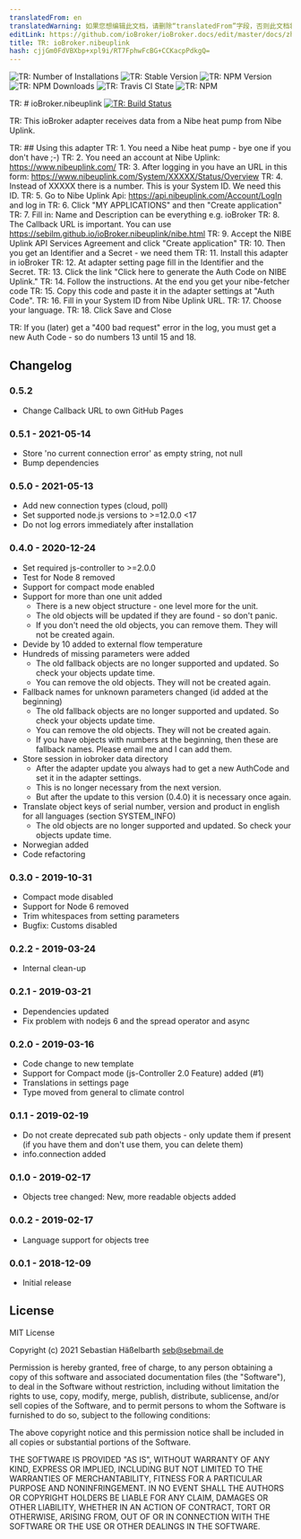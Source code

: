 ```yaml
---
translatedFrom: en
translatedWarning: 如果您想编辑此文档，请删除“translatedFrom”字段，否则此文档将再次自动翻译
editLink: https://github.com/ioBroker/ioBroker.docs/edit/master/docs/zh-cn/adapterref/iobroker.nibeuplink/README.md
title: TR: ioBroker.nibeuplink
hash: cjjGm0FdVBXbp+xpl9i/RT7FphwFcBG+CCKacpPdkgQ=
---
```

![TR: Number of Installations](http://iobroker.live/badges/nibeuplink-installed.svg)
![TR: Stable Version](http://iobroker.live/badges/nibeuplink-stable.svg)
![TR: NPM Version](https://img.shields.io/npm/v/iobroker.nibeuplink.svg)
![TR: NPM Downloads](https://img.shields.io/npm/dm/iobroker.nibeuplink.svg)
![TR: Travis CI State](https://travis-ci.org/sebilm/ioBroker.nibeuplink.svg?branch=master)
![TR: NPM](https://nodei.co/npm/iobroker.nibeuplink.png?downloads=true)

TR: # ioBroker.nibeuplink
[![TR: Build Status](https://github.com/sebilm/ioBroker.nibeuplink/workflows/Test%20and%20Release/badge.svg)](https://github.com/sebilm/ioBroker.nibeuplink/actions/workflows/test-and-release.yml)

TR: This ioBroker adapter receives data from a Nibe heat pump from Nibe Uplink.

TR: ## Using this adapter
TR: 1. You need a Nibe heat pump - bye one if you don't have ;-)
TR: 2. You need an account at Nibe Uplink: https://www.nibeuplink.com/
TR: 3. After logging in you have an URL in this form: https://www.nibeuplink.com/System/XXXXX/Status/Overview
TR: 4. Instead of XXXXX there is a number. This is your System ID. We need this ID.
TR: 5. Go to Nibe Uplink Api: https://api.nibeuplink.com/Account/LogIn and log in
TR: 6. Click "MY APPLICATIONS" and then "Create application"
TR: 7. Fill in: Name and Description can be everything e.g. ioBroker
TR: 8. The Callback URL is important. You can use https://sebilm.github.io/ioBroker.nibeuplink/nibe.html
TR: 9. Accept the NIBE Uplink API Services Agreement and click "Create application"
TR: 10. Then you get an Identifier and a Secret - we need them
TR: 11. Install this adapter in ioBroker
TR: 12. At adapter setting page fill in the Identifier and the Secret.
TR: 13. Click the link "Click here to generate the Auth Code on NIBE Uplink."
TR: 14. Follow the instructions. At the end you get your nibe-fetcher code
TR: 15. Copy this code and paste it in the adapter settings at "Auth Code".
TR: 16. Fill in your System ID from Nibe Uplink URL.
TR: 17. Choose your language.
TR: 18. Click Save and Close

TR: If you (later) get a "400 bad request" error in the log, you must get a new Auth Code - so do numbers 13 until 15 and 18.

## Changelog

### 0.5.2
* Change Callback URL to own GitHub Pages

### 0.5.1 - 2021-05-14
* Store 'no current connection error' as empty string, not null
* Bump dependencies

### 0.5.0 - 2021-05-13
* Add new connection types (cloud, poll)
* Set supported node.js versions to >=12.0.0 <17
* Do not log errors immediately after installation

### 0.4.0 - 2020-12-24
* Set required js-controller to >=2.0.0
* Test for Node 8 removed
* Support for compact mode enabled
* Support for more than one unit added
  - There is a new object structure - one level more for the unit.
  - The old objects will be updated if they are found - so don't panic.
  - If you don't need the old objects, you can remove them. They will not be created again.
* Devide by 10 added to external flow temperature
* Hundreds of missing parameters were added
  - The old fallback objects are no longer supported and updated. So check your objects update time.
  - You can remove the old objects. They will not be created again.
* Fallback names for unknown parameters changed (id added at the beginning)
  - The old fallback objects are no longer supported and updated. So check your objects update time.
  - You can remove the old objects. They will not be created again.
  - If you have objects with numbers at the beginning, then these are fallback names. Please email me and I can add them.
* Store session in iobroker data directory
  - After the adapter update you always had to get a new AuthCode and set it in the adapter settings.
  - This is no longer necessary from the next version.
  - But after the update to this version (0.4.0) it is necessary once again.
* Translate object keys of serial number, version and product in english for all languages (section SYSTEM_INFO)
  - The old objects are no longer supported and updated. So check your objects update time.
* Norwegian added
* Code refactoring

### 0.3.0 - 2019-10-31
* Compact mode disabled
* Support for Node 6 removed
* Trim whitespaces from setting parameters
* Bugfix: Customs disabled

### 0.2.2 - 2019-03-24
* Internal clean-up

### 0.2.1 - 2019-03-21
* Dependencies updated
* Fix problem with nodejs 6 and the spread operator and async

### 0.2.0 - 2019-03-16
* Code change to new template
* Support for Compact mode (js-Controller 2.0 Feature) added (#1)
* Translations in settings page
* Type moved from general to climate control

### 0.1.1 - 2019-02-19
* Do not create deprecated sub path objects - only update them if present (if you have them and don't use them, you can delete them)
* info.connection added

### 0.1.0 - 2019-02-17
* Objects tree changed: New, more readable objects added

### 0.0.2 - 2019-02-17
* Language support for objects tree

### 0.0.1 - 2018-12-09
* Initial release

## License
MIT License

Copyright (c) 2021 Sebastian Häßelbarth <seb@sebmail.de>

Permission is hereby granted, free of charge, to any person obtaining a copy
of this software and associated documentation files (the "Software"), to deal
in the Software without restriction, including without limitation the rights
to use, copy, modify, merge, publish, distribute, sublicense, and/or sell
copies of the Software, and to permit persons to whom the Software is
furnished to do so, subject to the following conditions:

The above copyright notice and this permission notice shall be included in all
copies or substantial portions of the Software.

THE SOFTWARE IS PROVIDED "AS IS", WITHOUT WARRANTY OF ANY KIND, EXPRESS OR
IMPLIED, INCLUDING BUT NOT LIMITED TO THE WARRANTIES OF MERCHANTABILITY,
FITNESS FOR A PARTICULAR PURPOSE AND NONINFRINGEMENT. IN NO EVENT SHALL THE
AUTHORS OR COPYRIGHT HOLDERS BE LIABLE FOR ANY CLAIM, DAMAGES OR OTHER
LIABILITY, WHETHER IN AN ACTION OF CONTRACT, TORT OR OTHERWISE, ARISING FROM,
OUT OF OR IN CONNECTION WITH THE SOFTWARE OR THE USE OR OTHER DEALINGS IN THE
SOFTWARE.